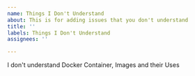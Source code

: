 ```yaml
---
name: Things I Don't Understand
about: This is for adding issues that you don't understand
title: ''
labels: Things I Don't Understand
assignees: ''

---
```


I don't understand Docker Container, Images and their Uses
